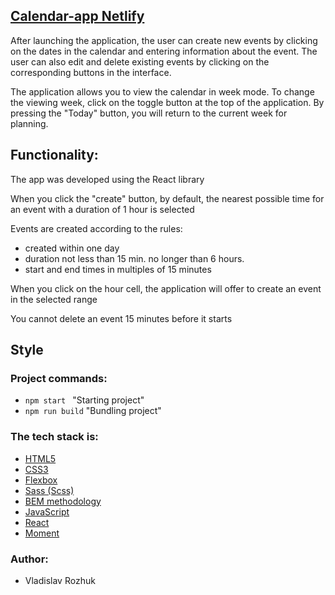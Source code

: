 ## [Calendar-app Netlify](https://lucent-praline-056e76.netlify.app/)

After launching the application, the user can create new events by clicking on the dates in the calendar and entering information about the event. The user can also edit and delete existing events by clicking on the corresponding buttons in the interface.

The application allows you to view the calendar in week mode. To change the viewing week, click on the toggle button at the top of the application. By pressing the "Today" button, you will return to the current week for planning.

## Functionality:

The app was developed using the React library

When you click the "create" button, by default, the nearest possible time for an event with a duration of 1 hour is selected

Events are created according to the rules:

- created within one day
- duration not less than 15 min. no longer than 6 hours.
- start and end times in multiples of 15 minutes

When you click on the hour cell, the application will offer to create an event in the selected range

You cannot delete an event 15 minutes before it starts

## Style

### Project commands:

- `npm start ` "Starting project"
- `npm run build` "Bundling project"

### The tech stack is:

- [HTML5](http://htmlbook.ru/html)
- [CSS3](https://developer.mozilla.org/ru/docs/Web/CSS)
- [Flexbox](https://css-tricks.com/snippets/css/a-guide-to-flexbox/)
- [Sass (Scss)](https://sass-lang.com/)
- [BEM methodology](https://en.bem.info/methodology/)
- [JavaScript](https://en.wikipedia.org/wiki/JavaScript)
- [React](https://en.reactjs.org/)
- [Moment](https://momentjs.com/)

### Author:

- Vladislav Rozhuk
